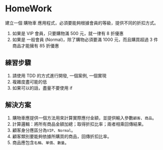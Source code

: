 # HomeWork #

建立一個 購物車 應用程式，必須要能夠根據會員的等級，提供不同的折扣方式。
1. 如果是 VIP 會員，只要購物滿 500 元，就一律有 8 折優惠
1. 如果是 一般會員 (Normal)，除了購物必須要滿 1000 元，而且購買超過 3 件商品才能擁有 85 折優惠


## 練習步驟 ##
1. 請使用 TDD 的方式進行開發, 一個案例, 一個實現
1. 複雜度盡可能的低
1. 如果可以的話，盡量不要使用 if


## 解決方案 ##
1. 購物車應提供一個方法用來計算實際應付金額，並提供輸入參數`顧客`、`商品`。
1. 計算邏輯：將所有商品金額加總；取得折扣比率；兩者相乘回傳結果。
1. 顧客身分應區分為`VIP`、`Normal`。
1. 顧客類別要能夠依據所購買的商品，回傳折扣比率。
1. 商品應包含`名稱`、`單價`、`數量`。